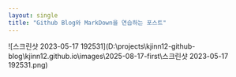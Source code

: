 ```yaml
---
layout: single
title: "Github Blog와 MarkDown을 연습하는 포스트"
---
```


![스크린샷 2023-05-17 192531](D:\projects\kjinn12-github-blog\kjinn12.github.io\images\2025-08-17-first\스크린샷 2023-05-17 192531.png) 
